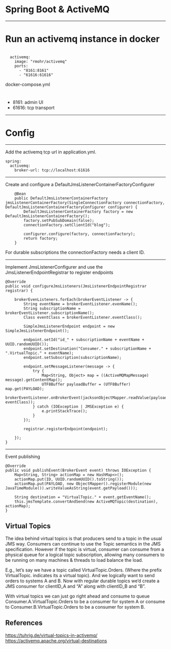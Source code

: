 # Spring Boot & ActiveMQ

---
# Run an activemq instance in docker

```

  activemq:
    image: "rmohr/activemq"
    ports:
      - "8161:8161"
      - "61616:61616"

```
docker-compose.yml

#

- 8161: admin UI
- 61616: tcp transport

---

# Config

---

Add the activemq tcp url in application.yml.

```
spring:
  activemq:
    broker-url: tcp://localhost:61616
```
---

Create and configure a DefaultJmsListenerContainerFactoryConfigurer

```$xslt
    @Bean
    public DefaultJmsListenerContainerFactory jmsListenerContainerFactory(SingleConnectionFactory connectionFactory, DefaultJmsListenerContainerFactoryConfigurer configurer) {
        DefaultJmsListenerContainerFactory factory = new DefaultJmsListenerContainerFactory();
        factory.setPubSubDomain(false);
        connectionFactory.setClientId("blog");

        configurer.configure(factory, connectionFactory);
        return factory;
    }
```


For durable subscriptions the connectionFactory needs a client ID.

---

Implement JmsListenerConfigurer and use the JmsListenerEndpointRegistrar to register endpoints

```$xslt
@Override
public void configureJmsListeners(JmsListenerEndpointRegistrar registrar) {

    brokerEvenListeners.forEach(brokerEventListener -> {
        String eventName = brokerEventListener.evenName();
        String subscriptionName = brokerEventListener.subscriptionName();
        Class eventClass = brokerEventListener.eventClass();

        SimpleJmsListenerEndpoint endpoint = new SimpleJmsListenerEndpoint();

        endpoint.setId("id_" + subscriptionName + eventName + UUID.randomUUID());
        endpoint.setDestination("Consumer." + subscriptionName + ".VirtualTopic." + eventName);
        endpoint.setSubscription(subscriptionName);

        endpoint.setMessageListener(message -> {
            try {
                Map<String, Object> map = ((ActiveMQMapMessage) message).getContentMap();
                UTF8Buffer payloadBuffer = (UTF8Buffer) map.get(PAYLOAD);
                brokerEventListener.onBrokerEvent(jacksonObjectMapper.readValue(payloadBuffer.getData(), eventClass));
            } catch (IOException | JMSException e) {
                e.printStackTrace();
            }
        });

        registrar.registerEndpoint(endpoint);

    });
}
```

---

Event publishing

```$xslt
@Override
public void publishEvent(BrokerEvent event) throws IOException {
    Map<String, String> actionMap = new HashMap<>();
    actionMap.put(ID, UUID.randomUUID().toString());
    actionMap.put(PAYLOAD, new ObjectMapper().registerModule(new JavaTimeModule()).writeValueAsString(event.getPayload()));

    String destination = "VirtualTopic." + event.getEventName();
    this.jmsTemplate.convertAndSend(new ActiveMQTopic(destination), actionMap);
}
```

## Virtual Topics 

The idea behind virtual topics is that producers send to a topic in the usual JMS way. Consumers can continue to use the Topic semantics in the JMS specification. However if the topic is virtual, consumer can consume from a physical queue for a logical topic subscription, allowing many consumers to be running on many machines & threads to load balance the load.

E.g., let’s say we have a topic called VirtualTopic.Orders. (Where the prefix VirtualTopic. indicates its a virtual topic). And we logically want to send orders to systems A and B. Now with regular durable topics we’d create a JMS consumer for clientID_A and “A” along with clientID_B and “B”.

With virtual topics we can just go right ahead and consume to queue Consumer.A.VirtualTopic.Orders to be a consumer for system A or consume to Consumer.B.VirtualTopic.Orders to be a consumer for system B.

## References


https://tuhrig.de/virtual-topics-in-activemq/
https://activemq.apache.org/virtual-destinations
